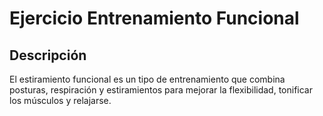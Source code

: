 # Ejercicio Entrenamiento Funcional

## Descripción
El estiramiento funcional es un tipo de entrenamiento que combina posturas, respiración y estiramientos para mejorar la flexibilidad, tonificar los músculos y relajarse. 